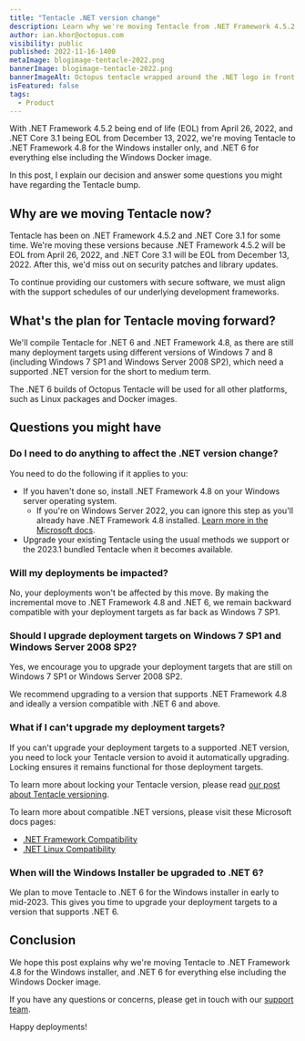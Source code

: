 ```yaml
---
title: "Tentacle .NET version change"
description: Learn why we're moving Tentacle from .NET Framework 4.5.2 & .NET Core 3.1 to .NET Framework 4.8 & .NET 6.
author: ian.khor@octopus.com
visibility: public
published: 2022-11-16-1400
metaImage: blogimage-tentacle-2022.png
bannerImage: blogimage-tentacle-2022.png
bannerImageAlt: Octopus tentacle wrapped around the .NET logo in front of a server
isFeatured: false
tags:
  - Product
---
```


With .NET Framework 4.5.2 being end of life (EOL) from April 26, 2022, and .NET Core 3.1 being EOL from December 13, 2022, we're moving Tentacle to .NET Framework 4.8 for the Windows installer only, and .NET 6 for everything else including the Windows Docker image.

In this post, I explain our decision and answer some questions you might have regarding the Tentacle bump.

## Why are we moving Tentacle now?

Tentacle has been on .NET Framework 4.5.2 and .NET Core 3.1 for some time. We're moving these versions because .NET Framework 4.5.2 will be EOL from April 26, 2022, and .NET Core 3.1 will be EOL from December 13, 2022. After this, we'd miss out on security patches and library updates. 

To continue providing our customers with secure software, we must align with the support schedules of our underlying development frameworks.

## What's the plan for Tentacle moving forward?

We'll compile Tentacle for .NET 6 and .NET Framework 4.8, as there are still many deployment targets using different versions of Windows 7 and 8 (including Windows 7 SP1 and Windows Server 2008 SP2), which need a supported .NET version for the short to medium term.

The .NET 6 builds of Octopus Tentacle will be used for all other platforms, such as Linux packages and Docker images.

## Questions you might have

### Do I need to do anything to affect the .NET version change?

You need to do the following if it applies to you:

- If you haven't done so, install .NET Framework 4.8 on your Windows server operating system.
  - If you're on Windows Server 2022, you can ignore this step as you'll already have .NET Framework 4.8 installed. [Learn more in the Microsoft docs](https://learn.microsoft.com/en-us/dotnet/framework/migration-guide/versions-and-dependencies#net-framework-48).
- Upgrade your existing Tentacle using the usual methods we support or the 2023.1 bundled Tentacle when it becomes available.

### Will my deployments be impacted?

No, your deployments won't be affected by this move. By making the incremental move to .NET Framework 4.8 and .NET 6, we remain backward compatible with your deployment targets as far back as Windows 7 SP1.

### Should I upgrade deployment targets on Windows 7 SP1 and Windows Server 2008 SP2?

Yes, we encourage you to upgrade your deployment targets that are still on Windows 7 SP1 or Windows Server 2008 SP2. 

We recommend upgrading to a version that supports .NET Framework 4.8 and ideally a version compatible with .NET 6 and above.

### What if I can't upgrade my deployment targets?

If you can't upgrade your deployment targets to a supported .NET version, you need to lock your Tentacle version to avoid it automatically upgrading. Locking ensures it remains functional for those deployment targets. 

To learn more about locking your Tentacle version, please read [our post about Tentacle versioning](https://octopus.com/blog/tentacle-versioning#lock-on-the-tentacle).

To learn more about compatible .NET versions, please visit these Microsoft docs pages:

- [.NET Framework Compatibility](https://learn.microsoft.com/en-us/dotnet/framework/migration-guide/versions-and-dependencies#net-framework-48)
- [.NET Linux Compatibility](https://learn.microsoft.com/en-us/dotnet/core/install/linux)

### When will the Windows Installer be upgraded to .NET 6?

We plan to move Tentacle to .NET 6 for the Windows installer in early to mid-2023. This gives you time to upgrade your deployment targets to a version that supports .NET 6.

## Conclusion

We hope this post explains why we're moving Tentacle to .NET Framework 4.8 for the Windows installer, and .NET 6 for everything else including the Windows Docker image. 

If you have any questions or concerns, please get in touch with our [support team](https://octopus.com/support). 

Happy deployments!